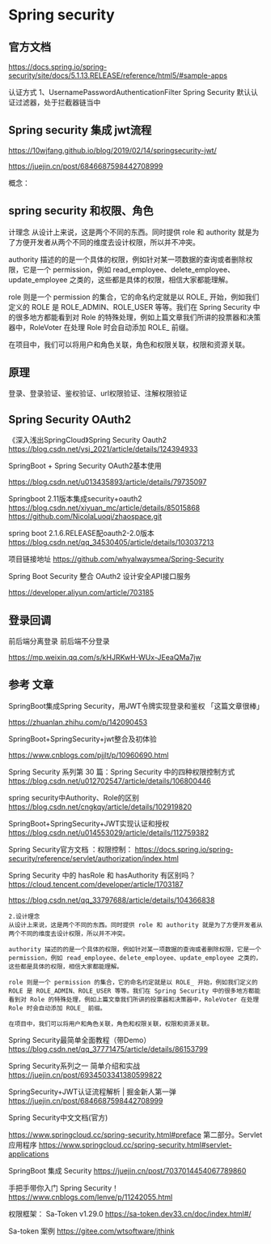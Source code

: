 # Spring security

## 官方文档  
https://docs.spring.io/spring-security/site/docs/5.1.13.RELEASE/reference/html5/#sample-apps

认证方式
1、UsernamePasswordAuthenticationFilter 
Spring Security 默认认证过滤器，处于拦截器链当中

## Spring security 集成 jwt流程

https://10wjfang.github.io/blog/2019/02/14/springsecurity-jwt/

https://juejin.cn/post/6846687598442708999

概念：
## spring security 和权限、角色
计理念
从设计上来说，这是两个不同的东西。同时提供 role 和 authority 就是为了方便开发者从两个不同的维度去设计权限，所以并不冲突。

authority 描述的的是一个具体的权限，例如针对某一项数据的查询或者删除权限，它是一个 permission，例如 read_employee、delete_employee、update_employee 之类的，这些都是具体的权限，相信大家都能理解。

role 则是一个 permission 的集合，它的命名约定就是以 ROLE_ 开始，例如我们定义的 ROLE 是 ROLE_ADMIN、ROLE_USER 等等。我们在 Spring Security 中的很多地方都能看到对 Role 的特殊处理，例如上篇文章我们所讲的投票器和决策器中，RoleVoter 在处理 Role 时会自动添加 ROLE_ 前缀。

在项目中，我们可以将用户和角色关联，角色和权限关联，权限和资源关联。

## 原理

登录、登录验证、鉴权验证、url权限验证、注解权限验证


## Spring Security OAuth2

《深入浅出SpringCloud》Spring Security Oauth2
https://blog.csdn.net/ysj_2021/article/details/124394933


SpringBoot + Spring Security OAuth2基本使用

https://blog.csdn.net/u013435893/article/details/79735097

Springboot 2.11版本集成security+oauth2
https://blog.csdn.net/xiyuan_mc/article/details/85015868
https://github.com/NicolaLuoqi/zhaospace.git

spring boot 2.1.6.RELEASE配oauth2-2.0版本
https://blog.csdn.net/qq_34530405/article/details/103037213

项目链接地址
https://github.com/whyalwaysmea/Spring-Security

Spring Boot Security 整合 OAuth2 设计安全API接口服务

https://developer.aliyun.com/article/703185


## 登录回调

前后端分离登录
前后端不分登录

https://mp.weixin.qq.com/s/kHJRKwH-WUx-JEeaQMa7jw



## 参考 文章

SpringBoot集成Spring Security，用JWT令牌实现登录和鉴权 「这篇文章很棒」

https://zhuanlan.zhihu.com/p/142090453

SpringBoot+SpringSecurity+jwt整合及初体验 

https://www.cnblogs.com/pjjlt/p/10960690.html

Spring Security 系列第 30 篇：Spring Security 中的四种权限控制方式
https://blog.csdn.net/u012702547/article/details/106800446

spring security中Authority、Role的区别
https://blog.csdn.net/cngkqy/article/details/102919820

SpringBoot+SpringSecurity+JWT实现认证和授权
https://blog.csdn.net/u014553029/article/details/112759382


Spring Security官方文档 ：权限控制：
https://docs.spring.io/spring-security/reference/servlet/authorization/index.html


Spring Security 中的 hasRole 和 hasAuthority 有区别吗？
https://cloud.tencent.com/developer/article/1703187

https://blog.csdn.net/qq_33797688/article/details/104366838

```text
2.设计理念
从设计上来说，这是两个不同的东西。同时提供 role 和 authority 就是为了方便开发者从两个不同的维度去设计权限，所以并不冲突。

authority 描述的的是一个具体的权限，例如针对某一项数据的查询或者删除权限，它是一个 permission，例如 read_employee、delete_employee、update_employee 之类的，这些都是具体的权限，相信大家都能理解。

role 则是一个 permission 的集合，它的命名约定就是以 ROLE_ 开始，例如我们定义的 ROLE 是 ROLE_ADMIN、ROLE_USER 等等。我们在 Spring Security 中的很多地方都能看到对 Role 的特殊处理，例如上篇文章我们所讲的投票器和决策器中，RoleVoter 在处理 Role 时会自动添加 ROLE_ 前缀。

在项目中，我们可以将用户和角色关联，角色和权限关联，权限和资源关联。
```

Spring Security最简单全面教程（带Demo）
https://blog.csdn.net/qq_37771475/article/details/86153799


Spring Security系列之一 简单介绍和实战
https://juejin.cn/post/6934503341380599822

SpringSecurity+JWT认证流程解析 | 掘金新人第一弹
https://juejin.cn/post/6846687598442708999

Spring Security中文文档(官方)

https://www.springcloud.cc/spring-security.html#preface
第二部分。Servlet应用程序
https://www.springcloud.cc/spring-security.html#servlet-applications


SpringBoot 集成 Security
https://juejin.cn/post/7037014454067789860


手把手带你入门 Spring Security！ 
https://www.cnblogs.com/lenve/p/11242055.html

权限框架： Sa-Token v1.29.0
https://sa-token.dev33.cn/doc/index.html#/

Sa-token 案例
https://gitee.com/wtsoftware/jthink